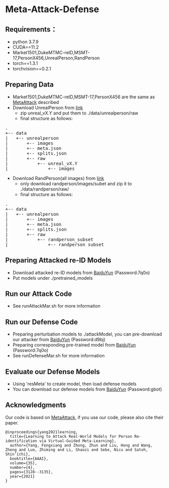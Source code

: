 # Meta-Attack-Defense
## Requirements：
- python 3.7.9
- CUDA==11.2
- Market1501,DukeMTMC-reID,MSMT-17,PersonX456,UnrealPerson,RandPerson
- torch==1.3.1
- torchvision==0.2.1
## Preparing Data
- Market1501,DukeMTMC-reID,MSMT-17,PersonX456 are the same as [MetaAttack](https://github.com/FlyingRoastDuck/MetaAttack_AAAI21) described
- Download UnrealPerson from [link](https://github.com/FlyHighest/UnrealPerson)
    - zip unreal_vX.Y and put them to ./data/unrealperson/raw
    - final structure as follows:
<pre>
.
+-- data 
|   +-- unrealperson
|       +-- images
|       +-- meta.json
|       +-- splits.json
|       +-- raw
|           +-- unreal_vX.Y
|               +-- images
</pre>
 - Download RandPerson(all images) from [link](https://github.com/VideoObjectSearch/RandPerson)
    - only download randperson/images/subet and zip it to ./data/randperson/raw/
    - final structure as follows:
 <pre>
.
+-- data 
|   +-- unrealperson
|       +-- images
|       +-- meta.json
|       +-- splits.json
|       +-- raw
|           +-- randperson_subset
|               +-- randperson_subset
</pre>   
## Preparing Attacked re-ID Models
- Download attacked re-ID models from [BaiduYun](https://pan.baidu.com/s/1mR9AnJ4mMmSaPIzUE09rUg) (Password:7q0o)
- Put models under ./pretrained_models
## Run our Attack Code
- See runAttackMar.sh for more information
## Run our Defense Code
- Preparing perturbation models to ./attackModel, you can pre-download our attacker from [BaiduYun](https://pan.baidu.com/s/1mkC1cymEQVdMksUBQzJE_w) (Password:d9bj)
- Preparing corresponding pre-trained model from [BaiduYun](https://pan.baidu.com/s/1mR9AnJ4mMmSaPIzUE09rUg) (Password:7q0o)
- See runDefenseMar.sh for more information
## Evaluate our Defense Models
- Using 'resMeta' to create model, then load defense models 
- You can download our defense models from [BaiduYun](https://pan.baidu.com/s/1sU6VV9sUCeWG8jJiZ_wxCA) (Password:gbot)
## Acknowledgments
Our code is based on [MetaAttack](https://github.com/FlyingRoastDuck/MetaAttack_AAAI21), 
if you use our code, please also cite their paper.
```
@inproceedings{yang2021learning,
  title={Learning to Attack Real-World Models for Person Re-identification via Virtual-Guided Meta-Learning},
  author={Yang, Fengxiang and Zhong, Zhun and Liu, Hong and Wang, Zheng and Luo, Zhiming and Li, Shaozi and Sebe, Nicu and Satoh, Shin’ichi},
  booktitle={AAAI},
  volume={35},
  number={4},
  pages={3128--3135},
  year={2021}
}
```










